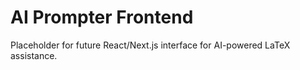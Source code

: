# AI Prompter Frontend

Placeholder for future React/Next.js interface for AI-powered LaTeX assistance.
